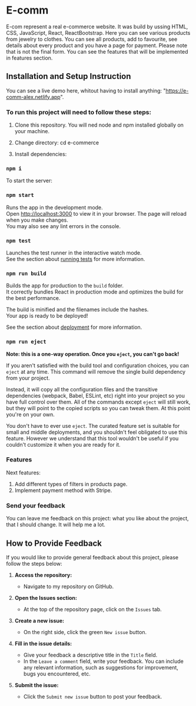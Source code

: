 # E-comm 
E-com represent a real e-commerce website.
It was build by ussing HTML, CSS, JavaScript, React, ReactBootstrap.
Here you can see various products from jewelry to clothes. You can see all products, add to favourite, see details about every product and you have a page for payment.
Please note that is not the final form. You can see the features that will be implemented in features section. 


## Installation and Setup Instruction
You can see a live demo here, whitout having to install anything: "https://e-comm-alex.netlify.app". 

### To run this project will need to follow these steps:
1. Clone this repository. You will ned node and npm installed globally on your machine.

2. Change directory: 
cd e-commerce 

3. Install dependencies:
### `npm i`
To start the server:
### `npm start`
Runs the app in the development mode.\
Open [http://localhost:3000](http://localhost:3000) to view it in your browser.
The page will reload when you make changes.\
You may also see any lint errors in the console.

### `npm test`

Launches the test runner in the interactive watch mode.\
See the section about [running tests](https://facebook.github.io/create-react-app/docs/running-tests) for more information.

### `npm run build`

Builds the app for production to the `build` folder.\
It correctly bundles React in production mode and optimizes the build for the best performance.

The build is minified and the filenames include the hashes.\
Your app is ready to be deployed!

See the section about [deployment](https://facebook.github.io/create-react-app/docs/deployment) for more information.

### `npm run eject`

**Note: this is a one-way operation. Once you `eject`, you can't go back!**

If you aren't satisfied with the build tool and configuration choices, you can `eject` at any time. This command will remove the single build dependency from your project.

Instead, it will copy all the configuration files and the transitive dependencies (webpack, Babel, ESLint, etc) right into your project so you have full control over them. All of the commands except `eject` will still work, but they will point to the copied scripts so you can tweak them. At this point you're on your own.

You don't have to ever use `eject`. The curated feature set is suitable for small and middle deployments, and you shouldn't feel obligated to use this feature. However we understand that this tool wouldn't be useful if you couldn't customize it when you are ready for it.

### Features
Next features:
1. Add different types of filters in products page.
2. Implement payment method with Stripe.

### Send your feedback 
You can leave me feedback on this project: what you like about the project, that I should change. It will help me a lot. 

## How to Provide Feedback

If you would like to provide general feedback about this project, please follow the steps below:

1. **Access the repository:**
   - Navigate to my repository on GitHub.

2. **Open the Issues section:**
   - At the top of the repository page, click on the `Issues` tab.

3. **Create a new issue:**
   - On the right side, click the green `New issue` button.

4. **Fill in the issue details:**
   - Give your feedback a descriptive title in the `Title` field.
   - In the `Leave a comment` field, write your feedback. You can include any relevant information, such as suggestions for improvement, bugs you encountered, etc.

5. **Submit the issue:**
   - Click the `Submit new issue` button to post your feedback.


